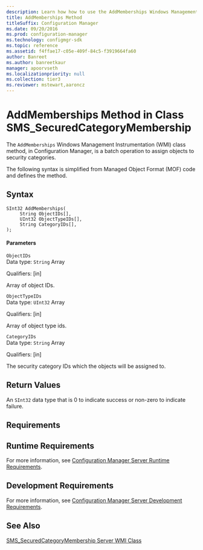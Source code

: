 ```yaml
---
description: Learn how how to use the AddMemberships Windows Management Instrumentation (WMI) class method, in Configuration Manager, for a batch operation to assign objects to security categories.
title: AddMemberships Method
titleSuffix: Configuration Manager
ms.date: 09/20/2016
ms.prod: configuration-manager
ms.technology: configmgr-sdk
ms.topic: reference
ms.assetid: f4ffae17-c05e-409f-84c5-f3919664fa60
author: Banreet
ms.author: banreetkaur
manager: apoorvseth
ms.localizationpriority: null
ms.collection: tier3
ms.reviewer: mstewart,aaroncz 
---
```

# AddMemberships Method in Class SMS_SecuredCategoryMembership
The `AddMemberships` Windows Management Instrumentation (WMI) class method, in Configuration Manager, is a batch operation to assign objects to security categories.  

 The following syntax is simplified from Managed Object Format (MOF) code and defines the method.  

## Syntax  

```  
SInt32 AddMemberships(  
     String ObjectIDs[],  
     UInt32 ObjectTypeIDs[],  
     String CategoryIDs[],  
);  
```  

#### Parameters  
 `ObjectIDs`  
 Data type: `String` Array  

 Qualifiers: [in]  

 Array of object IDs.  

 `ObjectTypeIDs`  
 Data type: `UInt32` Array  

 Qualifiers: [in]  

 Array of object type ids.  

 `CategoryIDs`  
 Data type: `String` Array  

 Qualifiers: [in]  

 The security category IDs which the objects will be assigned to.  

## Return Values  
 An `SInt32` data type that is 0 to indicate success or non-zero to indicate failure.  

## Requirements  

## Runtime Requirements  
 For more information, see [Configuration Manager Server Runtime Requirements](../../../../../develop/core/reqs/server-runtime-requirements.md).  

## Development Requirements  
 For more information, see [Configuration Manager Server Development Requirements](../../../../../develop/core/reqs/server-development-requirements.md).  

## See Also  
 [SMS_SecuredCategoryMembership Server WMI Class](../../../../../develop/reference/core/servers/configure/sms_securedcategorymembership-server-wmi-class.md)
